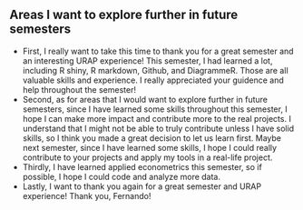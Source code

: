 ## Areas I want to explore further in future semesters

- First, I really want to take this time to thank you for a great semester and an interesting URAP experience! This semester, I had learned a lot, including R shiny, R markdown, Github, and DiagrammeR. Those are all valuable skills and experience. I really appreciated your guidence and help throughout the semester! 
- Second, as for areas that I would want to explore further in future semesters, since I have learned some skills throughout this semester, I hope I can make more impact and contribute more to the real projects. I understand that I might not be able to truly contribute unless I have solid skills, so I think you made a great decision to let us learn first. Maybe next semester, since I have learned some skills, I hope I could really contribute to your projects and apply my tools in a real-life project.
- Thirdly, I have learned applied econometrics this semester, so if possible, I hope I could code and analyze more data.
- Lastly, I want to thank you again for a great semester and URAP experience! Thank you, Fernando!
